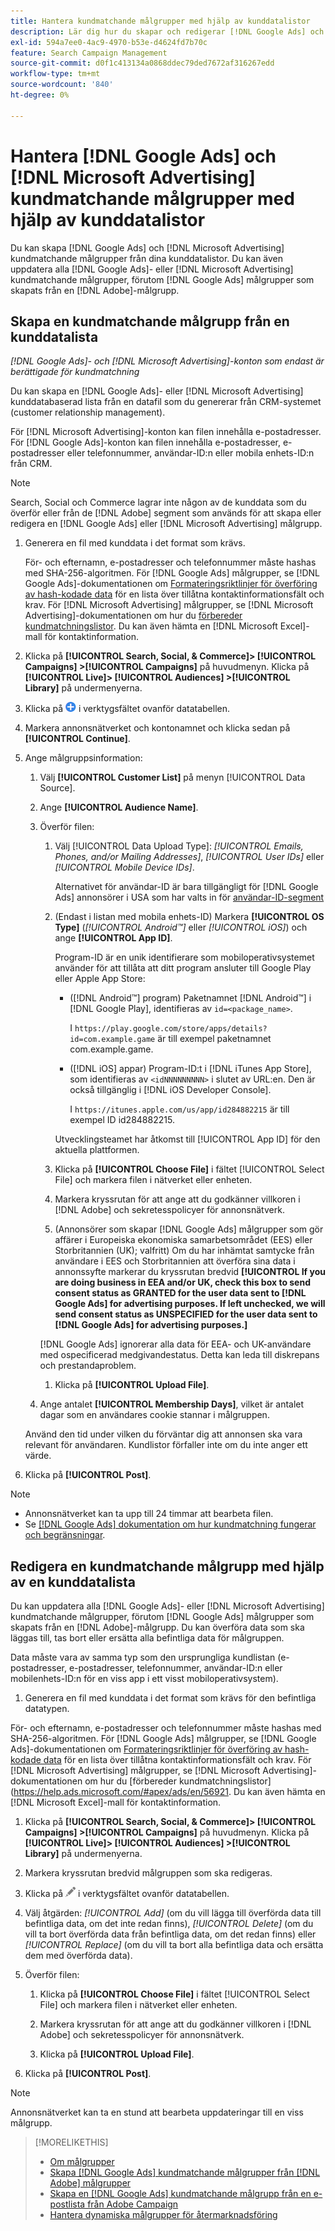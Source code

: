 ```yaml
---
title: Hantera kundmatchande målgrupper med hjälp av kunddatalistor
description: Lär dig hur du skapar och redigerar [!DNL Google Ads] och [!DNL Microsoft Advertising] kundmatchningar utifrån era kunddatalistor.
exl-id: 594a7ee0-4ac9-4970-b53e-d4624fd7b70c
feature: Search Campaign Management
source-git-commit: d0f1c413134a0868ddec79ded7672af316267edd
workflow-type: tm+mt
source-wordcount: '840'
ht-degree: 0%

---
```


# Hantera [!DNL Google Ads] och [!DNL Microsoft Advertising] kundmatchande målgrupper med hjälp av kunddatalistor

Du kan skapa [!DNL Google Ads] och [!DNL Microsoft Advertising] kundmatchande målgrupper från dina kunddatalistor. Du kan även uppdatera alla [!DNL Google Ads]- eller [!DNL Microsoft Advertising] kundmatchande målgrupper, förutom [!DNL Google Ads] målgrupper som skapats från en [!DNL Adobe]-målgrupp.

## Skapa en kundmatchande målgrupp från en kunddatalista

*[!DNL Google Ads]- och [!DNL Microsoft Advertising]-konton som endast är berättigade för kundmatchning*

Du kan skapa en [!DNL Google Ads]- eller [!DNL Microsoft Advertising] kunddatabaserad lista från en datafil som du genererar från CRM-systemet (customer relationship management).

För [!DNL Microsoft Advertising]-konton kan filen innehålla e-postadresser. För [!DNL Google Ads]-konton kan filen innehålla e-postadresser, e-postadresser eller telefonnummer, användar-ID:n eller mobila enhets-ID:n från CRM.

>[!NOTE]
>
>Search, Social och Commerce lagrar inte någon av de kunddata som du överför eller från de [!DNL Adobe] segment som används för att skapa eller redigera en [!DNL Google Ads] eller [!DNL Microsoft Advertising] målgrupp.

1. Generera en fil med kunddata i det format som krävs.

   För- och efternamn, e-postadresser och telefonnummer måste hashas med SHA-256-algoritmen. <!-- Our UI says all, but GGL docs say don't hash user IDs and device IDs. --> För [!DNL Google Ads] målgrupper, se [!DNL Google Ads]-dokumentationen om [Formateringsriktlinjer för överföring av hash-kodade data](https://support.google.com/google-ads/answer/7476159) för en lista över tillåtna kontaktinformationsfält och krav. För [!DNL Microsoft Advertising] målgrupper, se [!DNL Microsoft Advertising]-dokumentationen om hur du [förbereder kundmatchningslistor](https://help.ads.microsoft.com/#apex/ads/en/56921). Du kan även hämta en [!DNL Microsoft Excel]-mall för kontaktinformation.

1. Klicka på **[!UICONTROL Search, Social, & Commerce]> [!UICONTROL Campaigns] >[!UICONTROL Campaigns]** på huvudmenyn. Klicka på **[!UICONTROL Live]> [!UICONTROL Audiences] >[!UICONTROL Library]** på undermenyerna.

1. Klicka på ![Skapa](/help/search-social-commerce/assets/add.png "Skapa") i verktygsfältet ovanför datatabellen.

1. Markera annonsnätverket och kontonamnet och klicka sedan på **[!UICONTROL Continue]**.

1. Ange målgruppsinformation:

   1. Välj **[!UICONTROL Customer List]** på menyn [!UICONTROL Data Source].

   1. Ange **[!UICONTROL Audience Name]**.

   1. Överför filen:

      1. Välj [!UICONTROL Data Upload Type]: *[!UICONTROL Emails, Phones, and/or Mailing Addresses]*, *[!UICONTROL User IDs]* eller *[!UICONTROL Mobile Device IDs]*.

         Alternativet för användar-ID är bara tillgängligt för [!DNL Google Ads] annonsörer i USA som har valts in för [användar-ID-segment](https://support.google.com/google-ads/answer/9199250)

      1. (Endast i listan med mobila enhets-ID) Markera **[!UICONTROL OS Type]** (*[!UICONTROL Android™]* eller *[!UICONTROL iOS]*) och ange **[!UICONTROL App ID]**.

         Program-ID är en unik identifierare som mobiloperativsystemet använder för att tillåta att ditt program ansluter till Google Play eller Apple App Store:

         * ([!DNL Android™] program) Paketnamnet [!DNL Android™] i [!DNL Google Play], identifieras av `id=<package_name>`.

           I `https://play.google.com/store/apps/details?id=com.example.game` är till exempel paketnamnet com.example.game.

         * ([!DNL iOS] appar) Program-ID:t i [!DNL iTunes App Store], som identifieras av `<idNNNNNNNNN>` i slutet av URL:en. Den är också tillgänglig i [!DNL iOS Developer Console].

           I `https://itunes.apple.com/us/app/id284882215` är till exempel ID id284882215.

         Utvecklingsteamet har åtkomst till [!UICONTROL App ID] för den aktuella plattformen.

      1. Klicka på **[!UICONTROL Choose File]** i fältet [!UICONTROL Select File] och markera filen i nätverket eller enheten.

      1. Markera kryssrutan för att ange att du godkänner villkoren i [!DNL Adobe] och sekretesspolicyer för annonsnätverk.

      1. (Annonsörer som skapar [!DNL Google Ads] målgrupper som gör affärer i Europeiska ekonomiska samarbetsområdet (EES) eller Storbritannien (UK); valfritt) Om du har inhämtat samtycke från användare i EES och Storbritannien att överföra sina data i annonssyfte markerar du kryssrutan bredvid **[!UICONTROL If you are doing business in EEA and/or UK, check this box to send consent status as GRANTED for the user data sent to [!DNL Google Ads] for advertising purposes. If left unchecked, we will send consent status as UNSPECIFIED for the user data sent to [!DNL Google Ads] for advertising purposes.]**

      [!DNL Google Ads] ignorerar alla data för EEA- och UK-användare med ospecificerad medgivandestatus. Detta kan leda till diskrepans och prestandaproblem.

      1. Klicka på **[!UICONTROL Upload File]**.

   1. Ange antalet **[!UICONTROL Membership Days]**, vilket är antalet dagar som en användares cookie stannar i målgruppen.

   Använd den tid under vilken du förväntar dig att annonsen ska vara relevant för användaren. Kundlistor förfaller inte om du inte anger ett värde.

1. Klicka på **[!UICONTROL Post]**.

>[!NOTE]
>
>* Annonsnätverket kan ta upp till 24 timmar att bearbeta filen.
>* Se [[!DNL Google Ads] dokumentation om hur kundmatchning fungerar och begränsningar](https://support.google.com/displayvideo/answer/9539301).

## Redigera en kundmatchande målgrupp med hjälp av en kunddatalista

Du kan uppdatera alla [!DNL Google Ads]- eller [!DNL Microsoft Advertising] kundmatchande målgrupper, förutom [!DNL Google Ads] målgrupper som skapats från en [!DNL Adobe]-målgrupp. Du kan överföra data som ska läggas till, tas bort eller ersätta alla befintliga data för målgruppen.

Data måste vara av samma typ som den ursprungliga kundlistan (e-postadresser, e-postadresser, telefonnummer, användar-ID:n eller mobilenhets-ID:n för en viss app i ett visst mobiloperativsystem).

1. Generera en fil med kunddata i det format som krävs för den befintliga datatypen.

För- och efternamn, e-postadresser och telefonnummer måste hashas med SHA-256-algoritmen. <!-- Our UI says all, but GGL docs say don't hash user IDs and device IDs. --> För [!DNL Google Ads] målgrupper, se [!DNL Google Ads]-dokumentationen om [Formateringsriktlinjer för överföring av hash-kodade data](https://support.google.com/google-ads/answer/7476159) för en lista över tillåtna kontaktinformationsfält och krav. För [!DNL Microsoft Advertising] målgrupper, se [!DNL Microsoft Advertising]-dokumentationen om hur du [förbereder kundmatchningslistor]&#x200B;(https://help.ads.microsoft.com/#apex/ads/en/56921. Du kan även hämta en [!DNL Microsoft Excel]-mall för kontaktinformation.

1. Klicka på **[!UICONTROL Search, Social, & Commerce]> [!UICONTROL Campaigns] >[!UICONTROL Campaigns]** på huvudmenyn. Klicka på **[!UICONTROL Live]> [!UICONTROL Audiences] >[!UICONTROL Library]** på undermenyerna.

1. Markera kryssrutan bredvid målgruppen som ska redigeras.

1. Klicka på ![Redigera](/help/search-social-commerce/assets/edit.png) i verktygsfältet ovanför datatabellen.

1. Välj åtgärden: *[!UICONTROL Add]* (om du vill lägga till överförda data till befintliga data, om det inte redan finns), *[!UICONTROL Delete]* (om du vill ta bort överförda data från befintliga data, om det redan finns) eller *[!UICONTROL Replace]* (om du vill ta bort alla befintliga data och ersätta dem med överförda data).

1. Överför filen:

   1. Klicka på **[!UICONTROL Choose File]** i fältet [!UICONTROL Select File] och markera filen i nätverket eller enheten.

   1. Markera kryssrutan för att ange att du godkänner villkoren i [!DNL Adobe] och sekretesspolicyer för annonsnätverk.

   1. Klicka på **[!UICONTROL Upload File]**.

1. Klicka på **[!UICONTROL Post]**.

>[!NOTE]
>
>Annonsnätverket kan ta en stund att bearbeta uppdateringar till en viss målgrupp.

>[!MORELIKETHIS]
>
>* [Om målgrupper](audience-about.md)
>* [Skapa [!DNL Google Ads] kundmatchande målgrupper från [!DNL Adobe] målgrupper](google-audience-from-adobe-audience.md)
>* [Skapa en [!DNL Google Ads] kundmatchande målgrupp från en e-postlista från Adobe Campaign](google-audience-from-campaign-email-list.md)
>* [Hantera dynamiska målgrupper för återmarknadsföring](audience-dynamic-remarketing-manage.md)

